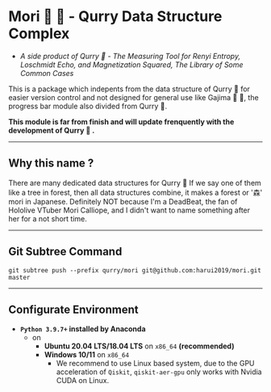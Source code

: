 # Mori 🌳 🍛 - Qurry Data Structure Complex

- *A side product of Qurry 🍛 - The Measuring Tool for Renyi Entropy, Loschmidt Echo, and Magnetization Squared, The Library of Some Common Cases*

This is a package which indepents from the data structure of Qurry 🍛 for easier version control and not designed for general use like Gajima 🔄 🍛, the progress bar module also divided from Qurry 🍛.

**This module is far from finish and will update frenquently with the development of Qurry 🍛 .**

---

## Why this name ?

There are many dedicated data structures for Qurry 🍛 If we say one of them like a tree in forest, then all data structures combine, it makes a forest or '森' mori in Japanese.
Definitely NOT because I'm a DeadBeat, the fan of Hololive VTuber Mori Calliope, and I didn't want to name something after her for a not short time.

---

## Git Subtree Command

`git subtree push --prefix qurry/mori git@github.com:harui2019/mori.git master`

---

## Configurate Environment

- **`Python 3.9.7+` installed by Anaconda**
  - on
    - **Ubuntu 20.04 LTS/18.04 LTS** on `x86_64` **(recommended)**
    - **Windows 10/11** on `x86_64`
      - We recommend to use Linux based system, due to the GPU acceleration of `Qiskit`, `qiskit-aer-gpu` only works with Nvidia CUDA on Linux.
